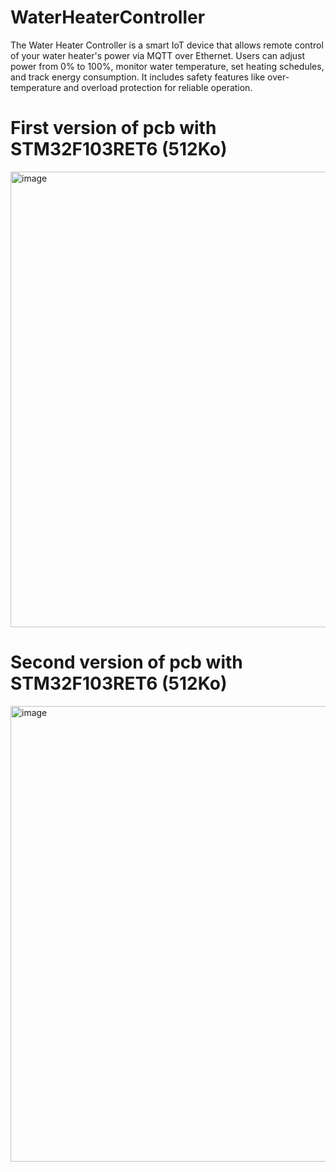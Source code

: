 # WaterHeaterController
The Water Heater Controller is a smart IoT device that allows remote control of your water heater's power via MQTT over Ethernet. Users can adjust power from 0% to 100%, monitor water temperature, set heating schedules, and track energy consumption. It includes safety features like over-temperature and overload protection for reliable operation.

# First version of pcb with STM32F103RET6 (512Ko)
<img width="729" alt="image" src="https://github.com/user-attachments/assets/545b6391-a905-43c8-a727-a3f6613ccf0f">

# Second version of pcb with STM32F103RET6 (512Ko)
<img width="729" alt="image" src="https://github.com/user-attachments/assets/b4365673-652d-4d28-9e6c-0f6465c29402">
